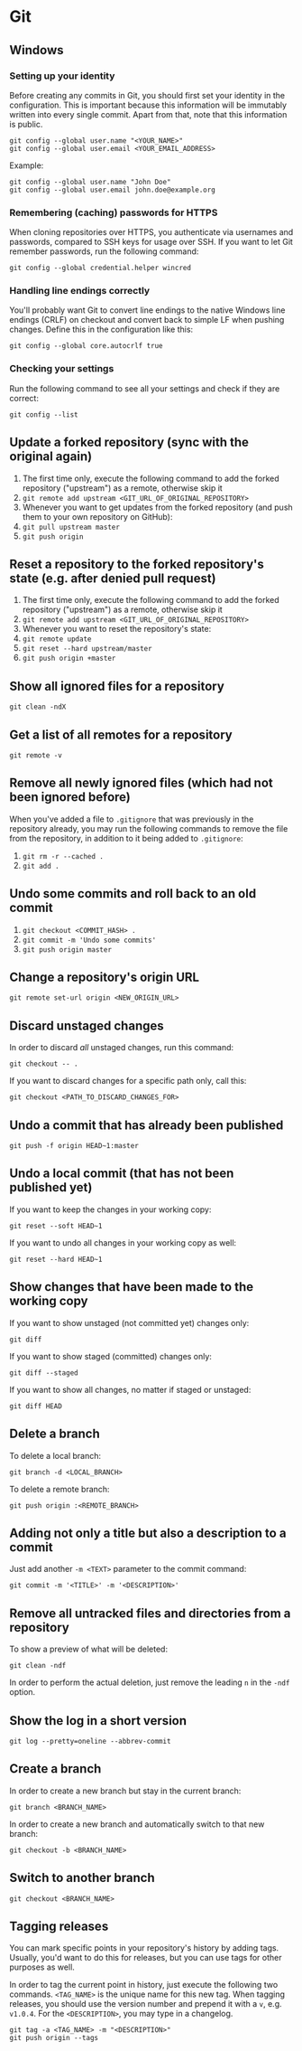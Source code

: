 # Git

## Windows

### Setting up your identity

Before creating any commits in Git, you should first set your identity in the configuration. This is important because this information will be immutably written into every single commit. Apart from that, note that this information is public.

```
git config --global user.name "<YOUR_NAME>"
git config --global user.email <YOUR_EMAIL_ADDRESS>
```

Example:

```
git config --global user.name "John Doe"
git config --global user.email john.doe@example.org
```

### Remembering (caching) passwords for HTTPS

When cloning repositories over HTTPS, you authenticate via usernames and passwords, compared to SSH keys for usage over SSH. If you want to let Git remember passwords, run the following command:

`git config --global credential.helper wincred`

### Handling line endings correctly

You'll probably want Git to convert line endings to the native Windows line endings (CRLF) on checkout and convert back to simple LF when pushing changes. Define this in the configuration like this:

`git config --global core.autocrlf true`

### Checking your settings

Run the following command to see all your settings and check if they are correct:

`git config --list`

## Update a forked repository (sync with the original again)

 1. The first time only, execute the following command to add the forked repository ("upstream") as a remote, otherwise skip it
 2. `git remote add upstream <GIT_URL_OF_ORIGINAL_REPOSITORY>`
 3. Whenever you want to get updates from the forked repository (and push them to your own repository on GitHub):
 4. `git pull upstream master`
 5. `git push origin`

## Reset a repository to the forked repository's state (e.g. after denied pull request)

 1. The first time only, execute the following command to add the forked repository ("upstream") as a remote, otherwise skip it
 2. `git remote add upstream <GIT_URL_OF_ORIGINAL_REPOSITORY>`
 3. Whenever you want to reset the repository's state:
 4. `git remote update`
 5. `git reset --hard upstream/master`
 6. `git push origin +master`

## Show all ignored files for a repository

`git clean -ndX`

## Get a list of all remotes for a repository

`git remote -v`

## Remove all newly ignored files (which had not been ignored before)

When you've added a file to `.gitignore` that was previously in the repository already, you may run the following commands to remove the file from the repository, in addition to it being added to `.gitignore`:

 1. `git rm -r --cached .`
 2. `git add .`

## Undo some commits and roll back to an old commit

 1. `git checkout <COMMIT_HASH> .`
 2. `git commit -m 'Undo some commits'`
 3. `git push origin master`

## Change a repository's origin URL

`git remote set-url origin <NEW_ORIGIN_URL>`

## Discard unstaged changes

In order to discard *all* unstaged changes, run this command:

`git checkout -- .`

If you want to discard changes for a specific path only, call this:

`git checkout <PATH_TO_DISCARD_CHANGES_FOR>`

## Undo a commit that has already been published

`git push -f origin HEAD~1:master`

## Undo a local commit (that has not been published yet)

If you want to keep the changes in your working copy:

`git reset --soft HEAD~1`

If you want to undo all changes in your working copy as well:

`git reset --hard HEAD~1`

## Show changes that have been made to the working copy

If you want to show unstaged (not committed yet) changes only:

`git diff`

If you want to show staged (committed) changes only:

`git diff --staged`

If you want to show all changes, no matter if staged or unstaged:

`git diff HEAD`

## Delete a branch

To delete a local branch:

`git branch -d <LOCAL_BRANCH>`

To delete a remote branch:

`git push origin :<REMOTE_BRANCH>`

## Adding not only a title but also a description to a commit

Just add another `-m <TEXT>` parameter to the commit command:

`git commit -m '<TITLE>' -m '<DESCRIPTION>'`

## Remove all untracked files and directories from a repository

To show a preview of what will be deleted:

`git clean -ndf`

In order to perform the actual deletion, just remove the leading `n` in the `-ndf` option.

## Show the log in a short version

`git log --pretty=oneline --abbrev-commit`

## Create a branch

In order to create a new branch but stay in the current branch:

`git branch <BRANCH_NAME>`

In order to create a new branch and automatically switch to that new branch:

`git checkout -b <BRANCH_NAME>`

## Switch to another branch

`git checkout <BRANCH_NAME>`

## Tagging releases

You can mark specific points in your repository's history by adding tags. Usually, you'd want to do this for releases, but you can use tags for other purposes as well.

In order to tag the current point in history, just execute the following two commands. `<TAG_NAME>` is the unique name for this new tag. When tagging releases, you should use the version number and prepend it with a `v`, e.g. `v1.0.4`. For the `<DESCRIPTION>`, you may type in a changelog.

```
git tag -a <TAG_NAME> -m "<DESCRIPTION>"
git push origin --tags
```
